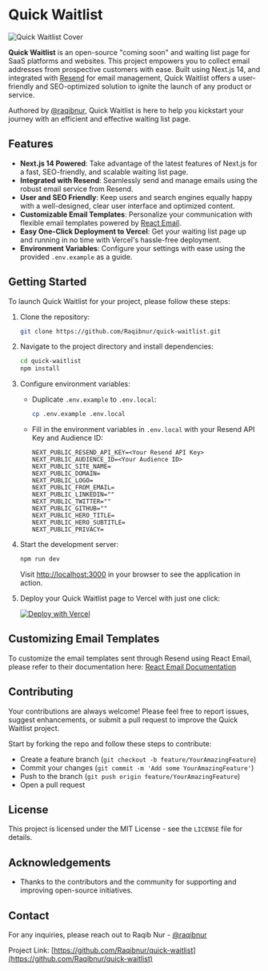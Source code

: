 # Quick Waitlist

![Quick Waitlist Cover](https://i.ibb.co/nsQgkmw/og.png)

**Quick Waitlist** is an open-source "coming soon" and waiting list page for SaaS platforms and websites. This project empowers you to collect email addresses from prospective customers with ease. Built using Next.js 14, and integrated with [Resend](https://resend.com/) for email management, Quick Waitlist offers a user-friendly and SEO-optimized solution to ignite the launch of any product or service.

Authored by [@raqibnur](https://github.com/Raqibnur), Quick Waitlist is here to help you kickstart your journey with an efficient and effective waiting list page.

## Features

- **Next.js 14 Powered**: Take advantage of the latest features of Next.js for a fast, SEO-friendly, and scalable waiting list page.
- **Integrated with Resend**: Seamlessly send and manage emails using the robust email service from Resend.
- **User and SEO Friendly**: Keep users and search engines equally happy with a well-designed, clear user interface and optimized content.
- **Customizable Email Templates**: Personalize your communication with flexible email templates powered by [React Email](https://react.email/docs/introduction).
- **Easy One-Click Deployment to Vercel**: Get your waiting list page up and running in no time with Vercel's hassle-free deployment.
- **Environment Variables**: Configure your settings with ease using the provided `.env.example` as a guide.

## Getting Started

To launch Quick Waitlist for your project, please follow these steps:

1. Clone the repository:

   ```sh
   git clone https://github.com/Raqibnur/quick-waitlist.git
   ```

2. Navigate to the project directory and install dependencies:

   ```sh
   cd quick-waitlist
   npm install
   ```

3. Configure environment variables:

   - Duplicate `.env.example` to `.env.local`:
     ```sh
     cp .env.example .env.local
     ```
   - Fill in the environment variables in `.env.local` with your Resend API Key and Audience ID:
     ```
     NEXT_PUBLIC_RESEND_API_KEY=<Your Resend API Key>
     NEXT_PUBLIC_AUDIENCE_ID=<Your Audience ID>
     NEXT_PUBLIC_SITE_NAME=
     NEXT_PUBLIC_DOMAIN=
     NEXT_PUBLIC_LOGO=
     NEXT_PUBLIC_FROM_EMAIL=
     NEXT_PUBLIC_LINKEDIN=""
     NEXT_PUBLIC_TWITTER=""
     NEXT_PUBLIC_GITHUB=""
     NEXT_PUBLIC_HERO_TITLE=
     NEXT_PUBLIC_HERO_SUBTITLE=
     NEXT_PUBLIC_PRIVACY=
     ```

4. Start the development server:

   ```sh
   npm run dev
   ```

   Visit [http://localhost:3000](http://localhost:3000) in your browser to see the application in action.

5. Deploy your Quick Waitlist page to Vercel with just one click:

   [![Deploy with Vercel](https://vercel.com/button)](https://vercel.com/new/clone?repository-url=https%3A%2F%2Fgithub.com%2FRaqibnur%2Fquick-waitlist&project-name=quick-waitlist&repository-name=quick-waitlist&demo-title=Quick%20Waitlist&demo-description=Quick%20Waitlist%20and%20coming%20soon%20page%20for%20your%20SAAS%20and%20website.&demo-url=https%3A%2F%2Fquick-waitlist.vercel.app&demo-image=https%3A%2F%2Fi.ibb.co%2FnsQgkmw%2Fog.png)

## Customizing Email Templates

To customize the email templates sent through Resend using React Email, please refer to their documentation here: [React Email Documentation](https://react.email/docs/introduction)

## Contributing

Your contributions are always welcome! Please feel free to report issues, suggest enhancements, or submit a pull request to improve the Quick Waitlist project.

Start by forking the repo and follow these steps to contribute:

- Create a feature branch (`git checkout -b feature/YourAmazingFeature`)
- Commit your changes (`git commit -m 'Add some YourAmazingFeature'`)
- Push to the branch (`git push origin feature/YourAmazingFeature`)
- Open a pull request

## License

This project is licensed under the MIT License - see the `LICENSE` file for details.

## Acknowledgements

- Thanks to the contributors and the community for supporting and improving open-source initiatives.

## Contact

For any inquiries, please reach out to Raqib Nur - [@raqibnur](https://twitter.com/mdraqibnur)

Project Link: [https://github.com/Raqibnur/quick-waitlist](https://github.com/Raqibnur/quick-waitlist)
